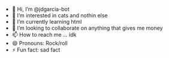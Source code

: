 - 👋 Hi, I’m @jdgarcia-bot
- 👀 I’m interested in cats and nothin else
- 🌱 I’m currently learning html
- 💞️ I’m looking to collaborate on anything that gives me money
- 📫 How to reach me ... idk
- 😄 Pronouns: Rock/roll
- ⚡ Fun fact: sad fact

<!---
jdgarcia-bot/jdgarcia-bot is a ✨ special ✨ repository because its `README.md` (this file) appears on your GitHub profile.
You can click the Preview link to take a look at your changes.
--->
